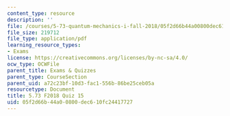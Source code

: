```yaml
---
content_type: resource
description: ''
file: /courses/5-73-quantum-mechanics-i-fall-2018/05f2d66b44a00800dec610fc24417727_MIT5_73F18_quiz15.pdf
file_size: 219712
file_type: application/pdf
learning_resource_types:
- Exams
license: https://creativecommons.org/licenses/by-nc-sa/4.0/
ocw_type: OCWFile
parent_title: Exams & Quizzes
parent_type: CourseSection
parent_uid: a72c23bf-10d3-fac1-556b-86be25ceb05a
resourcetype: Document
title: 5.73 F2018 Quiz 15
uid: 05f2d66b-44a0-0800-dec6-10fc24417727
---
```


